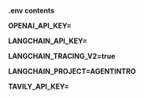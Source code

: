 <b> .env contents

OPENAI_API_KEY=

LANGCHAIN_API_KEY=

LANGCHAIN_TRACING_V2=true

LANGCHAIN_PROJECT=AGENTINTRO

TAVILY_API_KEY=
